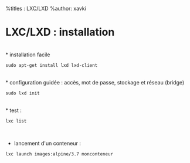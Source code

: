 %titles : LXC/LXD
%author: xavki

# LXC/LXD : installation


<br>
* installation facile

```
sudo apt-get install lxd lxd-client
```

<br>
* configuration guidée : accès, mot de passe, stockage et réseau (bridge)

```
sudo lxd init
```

<br>
* test : 

```
lxc list
```

<br>

* lancement d'un conteneur :

```
lxc launch images:alpine/3.7 monconteneur
```

